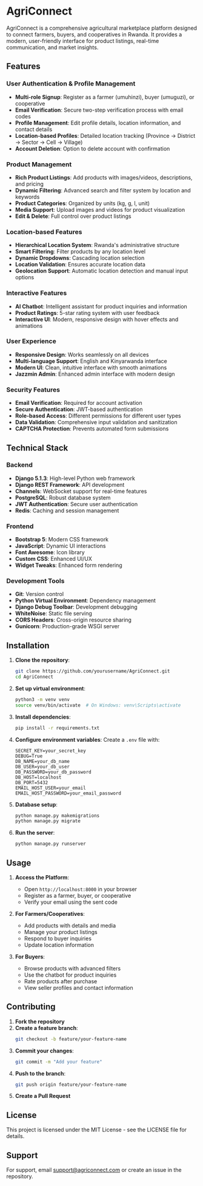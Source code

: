 # AgriConnect

AgriConnect is a comprehensive agricultural marketplace platform designed to connect farmers, buyers, and cooperatives in Rwanda. It provides a modern, user-friendly interface for product listings, real-time communication, and market insights.

## Features

### User Authentication & Profile Management
- **Multi-role Signup**: Register as a farmer (umuhinzi), buyer (umuguzi), or cooperative
- **Email Verification**: Secure two-step verification process with email codes
- **Profile Management**: Edit profile details, location information, and contact details
- **Location-based Profiles**: Detailed location tracking (Province → District → Sector → Cell → Village)
- **Account Deletion**: Option to delete account with confirmation

### Product Management
- **Rich Product Listings**: Add products with images/videos, descriptions, and pricing
- **Dynamic Filtering**: Advanced search and filter system by location and keywords
- **Product Categories**: Organized by units (kg, g, l, unit)
- **Media Support**: Upload images and videos for product visualization
- **Edit & Delete**: Full control over product listings

### Location-based Features
- **Hierarchical Location System**: Rwanda's administrative structure
- **Smart Filtering**: Filter products by any location level
- **Dynamic Dropdowns**: Cascading location selection
- **Location Validation**: Ensures accurate location data
- **Geolocation Support**: Automatic location detection and manual input options

### Interactive Features
- **AI Chatbot**: Intelligent assistant for product inquiries and information
- **Product Ratings**: 5-star rating system with user feedback
- **Interactive UI**: Modern, responsive design with hover effects and animations

### User Experience
- **Responsive Design**: Works seamlessly on all devices
- **Multi-language Support**: English and Kinyarwanda interface
- **Modern UI**: Clean, intuitive interface with smooth animations
- **Jazzmin Admin**: Enhanced admin interface with modern design

### Security Features
- **Email Verification**: Required for account activation
- **Secure Authentication**: JWT-based authentication
- **Role-based Access**: Different permissions for different user types
- **Data Validation**: Comprehensive input validation and sanitization
- **CAPTCHA Protection**: Prevents automated form submissions

## Technical Stack

### Backend
- **Django 5.1.3**: High-level Python web framework
- **Django REST Framework**: API development
- **Channels**: WebSocket support for real-time features
- **PostgreSQL**: Robust database system
- **JWT Authentication**: Secure user authentication
- **Redis**: Caching and session management

### Frontend
- **Bootstrap 5**: Modern CSS framework
- **JavaScript**: Dynamic UI interactions
- **Font Awesome**: Icon library
- **Custom CSS**: Enhanced UI/UX
- **Widget Tweaks**: Enhanced form rendering

### Development Tools
- **Git**: Version control
- **Python Virtual Environment**: Dependency management
- **Django Debug Toolbar**: Development debugging
- **WhiteNoise**: Static file serving
- **CORS Headers**: Cross-origin resource sharing
- **Gunicorn**: Production-grade WSGI server

## Installation

1. **Clone the repository**:
   ```bash
   git clone https://github.com/yourusername/AgriConnect.git
   cd AgriConnect
   ```

2. **Set up virtual environment**:
   ```bash
   python3 -m venv venv
   source venv/bin/activate  # On Windows: venv\Scripts\activate
   ```

3. **Install dependencies**:
   ```bash
   pip install -r requirements.txt
   ```

4. **Configure environment variables**:
   Create a `.env` file with:
   ```
   SECRET_KEY=your_secret_key
   DEBUG=True
   DB_NAME=your_db_name
   DB_USER=your_db_user
   DB_PASSWORD=your_db_password
   DB_HOST=localhost
   DB_PORT=5432
   EMAIL_HOST_USER=your_email
   EMAIL_HOST_PASSWORD=your_email_password
   ```

5. **Database setup**:
   ```bash
   python manage.py makemigrations
   python manage.py migrate
   ```

6. **Run the server**:
   ```bash
   python manage.py runserver
   ```

## Usage

1. **Access the Platform**:
   - Open `http://localhost:8000` in your browser
   - Register as a farmer, buyer, or cooperative
   - Verify your email using the sent code

2. **For Farmers/Cooperatives**:
   - Add products with details and media
   - Manage your product listings
   - Respond to buyer inquiries
   - Update location information

3. **For Buyers**:
   - Browse products with advanced filters
   - Use the chatbot for product inquiries
   - Rate products after purchase
   - View seller profiles and contact information

## Contributing

1. **Fork the repository**
2. **Create a feature branch**:
   ```bash
   git checkout -b feature/your-feature-name
   ```
3. **Commit your changes**:
   ```bash
   git commit -m "Add your feature"
   ```
4. **Push to the branch**:
   ```bash
   git push origin feature/your-feature-name
   ```
5. **Create a Pull Request**

## License

This project is licensed under the MIT License - see the LICENSE file for details.

## Support

For support, email support@agriconnect.com or create an issue in the repository.
